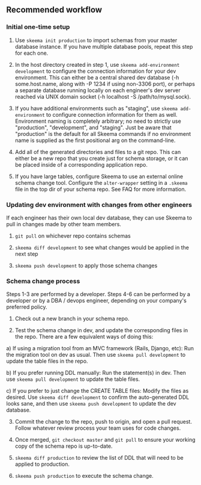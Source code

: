 ## Recommended workflow

### Initial one-time setup

1. Use `skeema init production` to import schemas from your master database instance. If you have multiple database pools, repeat this step for each one.

2. In the host directory created in step 1, use `skeema add-environment development` to configure the connection information for your dev environment. This can either be a central shared dev database (-h some.host.name, along with -P 1234 if using non-3306 port), or perhaps a separate database running locally on each engineer's dev server reached via UNIX domain socket (-h localhost -S /path/to/mysql.sock). 

3. If you have additional environments such as "staging", use `skeema add-environment` to configure connection information for them as well. Environment naming is completely arbitrary; no need to strictly use "production", "development", and "staging". Just be aware that "production" is the default for all Skeema commands if no environment name is supplied as the first positional arg on the command-line.

4. Add all of the generated directories and files to a git repo. This can either be a new repo that you create just for schema storage, or it can be placed inside of a corresponding application repo.

5. If you have large tables, configure Skeema to use an external online schema change tool. Configure the `alter-wrapper` setting in a `.skeema` file in the top dir of your schema repo. See FAQ for more information.

### Updating dev environment with changes from other engineers

If each engineer has their own local dev database, they can use Skeema to pull in changes made by other team members.

1. `git pull` on whichever repo contains schemas

2. `skeema diff development` to see what changes would be applied in the next step

3. `skeema push development` to apply those schema changes

### Schema change process

Steps 1-3 are performed by a developer. Steps 4-6 can be performed by a developer or by a DBA / devops engineer, depending on your company's preferred policy.

1. Check out a new branch in your schema repo.

2. Test the schema change in dev, and update the corresponding files in the repo. There are a few equivalent ways of doing this:

  a) If using a migration tool from an MVC framework (Rails, Django, etc): Run the migration tool on dev as usual. Then use `skeema pull development` to update the table files in the repo.
  
  b) If you prefer running DDL manually: Run the statement(s) in dev. Then use `skeema pull development` to update the table files.
  
  c) If you prefer to just change the CREATE TABLE files: Modify the files as desired. Use `skeema diff development` to confirm the auto-generated DDL looks sane, and then use `skeema push development` to update the dev database.

3. Commit the change to the repo, push to origin, and open a pull request. Follow whatever review process your team uses for code changes.

4. Once merged, `git checkout master` and `git pull` to ensure your working copy of the schema repo is up-to-date.

5. `skeema diff production` to review the list of DDL that will need to be applied to production.

6. `skeema push production` to execute the schema change.
